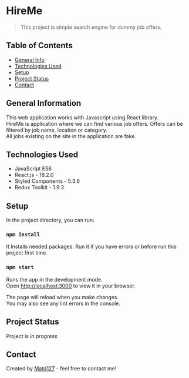 # HireMe

> This project is simple search engine for dummy job offers.

## Table of Contents
* [General Info](#general-information)
* [Technologies Used](#technologies-used)
* [Setup](#setup)
* [Project Status](#project-status)
* [Contact](#contact)


## General Information

This web application works with Javascript using React library.<br>
HireMe is application where we can find various job offers. Offers can be filtered by job name, location or category.<br>
All jobs existing on the site in the application are fake. 

## Technologies Used
- JavaScript ES6
- React.js - 18.2.0
- Styled Components - 5.3.6
- Redux Toolkit - 1.9.3

## Setup

In the project directory, you can run:

### `npm install`
It Installs needed packages.
Run it if you have errors or before run this project first time.

### `npm start`

Runs the app in the development mode.\
Open [http://localhost:3000](http://localhost:3000) to view it in your browser.

The page will reload when you make changes.\
You may also see any lint errors in the console.

## Project Status

Project is  _in progress_

## Contact

Created by [Matd127](https://github.com/matd127) - feel free to contact me!
